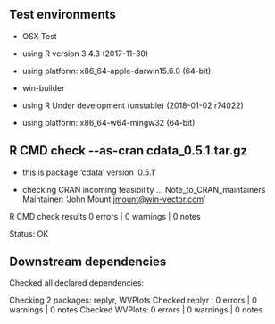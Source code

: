 
## Test environments

 * OSX Test
 * using R version 3.4.3 (2017-11-30)
 * using platform: x86_64-apple-darwin15.6.0 (64-bit)

 * win-builder 
 * using R Under development (unstable) (2018-01-02 r74022)
 * using platform: x86_64-w64-mingw32 (64-bit)

## R CMD check --as-cran cdata_0.5.1.tar.gz 

 * this is package ‘cdata’ version ‘0.5.1’

 * checking CRAN incoming feasibility ... Note_to_CRAN_maintainers
   Maintainer: ‘John Mount <jmount@win-vector.com>’

R CMD check results
0 errors | 0 warnings | 0 notes

Status: OK

## Downstream dependencies

Checked all declared dependencies:

   Checking 2 packages: replyr, WVPlots
   Checked replyr : 0 errors | 0 warnings | 0 notes
   Checked WVPlots: 0 errors | 0 warnings | 0 notes
